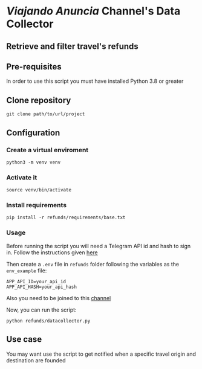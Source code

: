 # *Viajando Anuncia* Channel's Data Collector

## Retrieve and filter travel's refunds

## Pre-requisites

In order to use this script you must have installed Python 3.8 or greater

## Clone repository

````text
git clone path/to/url/project
````

## Configuration

### Create a virtual enviroment

````text
python3 -m venv venv
````

### Activate it

````text
source venv/bin/activate
````

### Install requirements

````text
pip install -r refunds/requirements/base.txt
````

### Usage

Before running the script you will need a Telegram API id and hash to sign in. Follow the instructions given [here](https://docs.telethon.dev/en/stable/basic/signing-in.html)

Then create a `.env` file in `refunds` folder following the variables as the `env_example` file:

````.env
APP_API_ID=your_api_id
APP_API_HASH=your_api_hash
````

Also you need to be joined to this [channel](https://t.me/apkviajandoinfo)

Now, you can run the script:

````text
python refunds/datacollector.py
````

## Use case

You may want use the script to get notified when a specific travel origin and destination are founded
